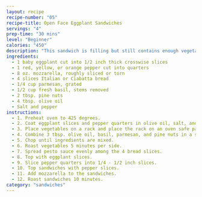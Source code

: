 ```yaml
---
layout: recipe
recipe-number: "05"
recipe-title: Open Face Eggplant Sandwiches
servings: "4"
prep-time: "30 mins"
level: "Beginner"
calories: "450"
description: "This sandwich is filling but still contains enough vegetables to stay just outside the range of decadent."
ingredients:
  - 1 baby eggplant cut into 1/2 inch thick crosswise slices
  - 1 red, yellow, or orange pepper cut into quarters
  - 8 oz. mozzarella, roughly sliced or torn
  - 4 slices Italian or Ciabatta bread
  - 1/4 cup parmesan, grated
  - 1/2 cup fresh basil, stems removed
  - 2 tbsp. pine nuts
  - 4 tbsp. olive oil
  - Salt and pepper
instructions:
  - 1. Preheat oven to 425 degrees.
  - 2. Coat eggplant slices and pepper quarters in olive oil, salt, and pepper.
  - 3. Place vegetables on a rack and place the rack on an oven safe pan.
  - 4. Combine 3 tbsp. olive oil, basil, parmesan, and pine nuts in a small food chopper, blender, or food processor.
  - 5. Chop until ingredients are mixed.
  - 6. Roast vegetables 5 minutes per side.
  - 7. Spread pesto sauce evenly among the 4 bread slices.
  - 8. Top with eggplant slices.
  - 9. Slice pepper quarters into 1/4 - 1/2 inch slices.
  - 10. Top sandwiches with pepper slices.
  - 11. Add mozzarella to the sandwiches.
  - 12. Roast sandwiches 10 minutes.
category: "sandwiches"
---
```

